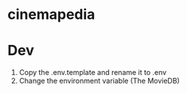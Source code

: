 # cinemapedia

# Dev 

1. Copy the .env.template and rename it to .env
2. Change the environment variable (The MovieDB)

